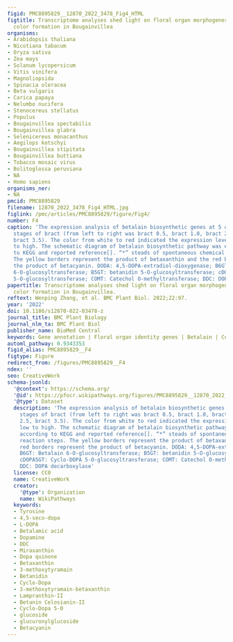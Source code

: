 ```yaml
---
figid: PMC8895829__12870_2022_3478_Fig4_HTML
figtitle: Transcriptome analyses shed light on floral organ morphogenesis and bract
  color formation in Bougainvillea
organisms:
- Arabidopsis thaliana
- Nicotiana tabacum
- Oryza sativa
- Zea mays
- Solanum lycopersicum
- Vitis vinifera
- Magnoliopsida
- Spinacia oleracea
- Beta vulgaris
- Carica papaya
- Nelumbo nucifera
- Stenocereus stellatus
- Populus
- Bougainvillea spectabilis
- Bougainvillea glabra
- Selenicereus monacanthus
- Aegilops kotschyi
- Bougainvillea stipitata
- Bougainvillea buttiana
- Tobacco mosaic virus
- Bolitoglossa peruviana
- NA
- Homo sapiens
organisms_ner:
- NA
pmcid: PMC8895829
filename: 12870_2022_3478_Fig4_HTML.jpg
figlink: /pmc/articles/PMC8895829/figure/Fig4/
number: F4
caption: 'The expression analysis of betalain biosynthetic genes at 5 developmental
  stages of bract (from left to right was bract 0.5, bract 1.0, bract 2.0, bract 2.5,
  bract 3.5). The color from white to red indicated the expression level from low
  to high. The schematic diagram of betalain biosynthetic pathway was edited according
  to KEGG and reported reference[]. “*” steads of spontaneous chemical reaction steps.
  The yellow borders represent the product of betaxanthin and the red borders represent
  the product of betacyanin. DODA: 4,5-DOPA-extradiol-dioxygenase; B6GT: Betalain
  6-O-glucosyltransferase; B5GT: betanidin 5-O-glucosyltransferase; cDOPA5GT: Cyclo-DOPA
  5-O-glucosyltransferase; COMT: Catechol O-methyltransferase; DDC: DOPA decarboxylase'
papertitle: Transcriptome analyses shed light on floral organ morphogenesis and bract
  color formation in Bougainvillea.
reftext: Wenping Zhang, et al. BMC Plant Biol. 2022;22:97.
year: '2022'
doi: 10.1186/s12870-022-03478-z
journal_title: BMC Plant Biology
journal_nlm_ta: BMC Plant Biol
publisher_name: BioMed Central
keywords: Gene annotation | Floral organ identity genes | Betalain | Co-expression
automl_pathway: 0.9343353
figid_alias: PMC8895829__F4
figtype: Figure
redirect_from: /figures/PMC8895829__F4
ndex: ''
seo: CreativeWork
schema-jsonld:
  '@context': https://schema.org/
  '@id': https://pfocr.wikipathways.org/figures/PMC8895829__12870_2022_3478_Fig4_HTML.html
  '@type': Dataset
  description: 'The expression analysis of betalain biosynthetic genes at 5 developmental
    stages of bract (from left to right was bract 0.5, bract 1.0, bract 2.0, bract
    2.5, bract 3.5). The color from white to red indicated the expression level from
    low to high. The schematic diagram of betalain biosynthetic pathway was edited
    according to KEGG and reported reference[]. “*” steads of spontaneous chemical
    reaction steps. The yellow borders represent the product of betaxanthin and the
    red borders represent the product of betacyanin. DODA: 4,5-DOPA-extradiol-dioxygenase;
    B6GT: Betalain 6-O-glucosyltransferase; B5GT: betanidin 5-O-glucosyltransferase;
    cDOPA5GT: Cyclo-DOPA 5-O-glucosyltransferase; COMT: Catechol O-methyltransferase;
    DDC: DOPA decarboxylase'
  license: CC0
  name: CreativeWork
  creator:
    '@type': Organization
    name: WikiPathways
  keywords:
  - Tyrosine
  - 4,5-seco-dopa
  - L-DOPA
  - Betalamic acid
  - Dopamine
  - DDC
  - Miraxanthin
  - Dopa quinone
  - Betaxanthin
  - 3-methoxytyramain
  - Betanidin
  - Cyclo-Dopa
  - 3-methoxytyramain-betaxanthin
  - Lampranthin-II
  - Betanin Celosianin-II
  - Cyclo-Dopa 5-0
  - glucoside
  - glucuronylglucoside
  - Betacyanin
---
```

